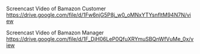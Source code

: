 Screencast Video of Bamazon Customer
https://drive.google.com/file/d/1Fw6njG5P8j_w0_oMNxYTYsnfltM94N7N/view

Screencast Video of Bamazon Manager
https://drive.google.com/file/d/1F_DjH06LeP0QfuXRYmuSBQnWfVuMe_0x/view
